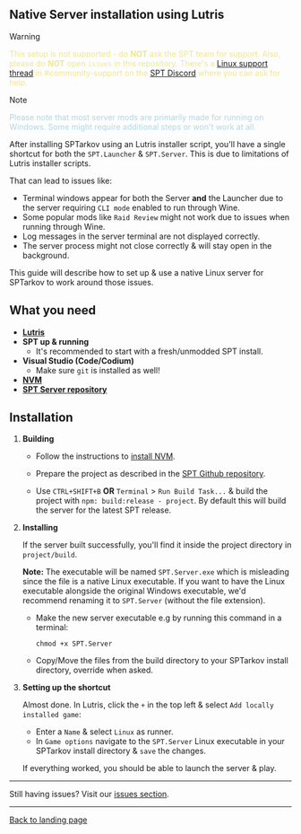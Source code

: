 
## Native Server installation using Lutris

> [!WARNING]
> <span style="color:khaki"> This setup is not supported - do **NOT** ask the SPT team for support. Also, please do **NOT** open `issues` in this repository. There's a [Linux support thread](https://discord.com/channels/875684761291599922/1258435265664520302) in #community-support on the [SPT Discord](https://discord.com/invite/Xn9msqQZan) where you can ask for help.</span>

> [!NOTE]
> <span style="color:lightblue">Please note that most server mods are primarily made for running on Windows. Some might require additional steps or won't work at all.</span>

After installing SPTarkov using an Lutris installer script, you'll have a single shortcut for both the `SPT.Launcher` & `SPT.Server`. This is due to limitations of Lutris installer scripts. 

That can lead to issues like:

- Terminal windows appear for both the Server **and** the Launcher due to the server requiring `CLI mode` enabled to run through Wine.
- Some popular mods like `Raid Review` might not work due to issues when running through Wine.
- Log messages in the server terminal are not displayed correctly.
- The server process might not close correctly & will stay open in the background.

This guide will describe how to set up & use a native Linux server for SPTarkov to work around those issues.


## What you need

- **[Lutris](https://lutris.net/downloads)**
- **SPT up & running**
    - It's recommended to start with a fresh/unmodded SPT install.
- **Visual Studio (Code/Codium)**
    - Make sure `git` is installed as well!
- **[NVM](https://github.com/nvm-sh/nvm?tab=readme-ov-file#intro)**
- **[SPT Server repository](https://github.com/sp-tarkov/server)**


##  Installation

1. **Building**

    - Follow the instructions to [install NVM](https://github.com/nvm-sh/nvm?tab=readme-ov-file#intro).

    - Prepare the project as described in the [SPT Github repository](https://github.com/sp-tarkov/server?tab=readme-ov-file#installation).

    - Use `CTRL+SHIFT+B` **OR** `Terminal` > `Run Build Task...` & build the project with `npm: build:release - project`. By default this will build the server for the latest SPT release.

2. **Installing**

    If the server built successfully, you'll find it inside the project directory in `project/build`.

    **Note:** The executable will be named `SPT.Server.exe` which is misleading since the file is a native Linux executable. If you want to have the Linux executable alongside the original Windows executable, we'd recommend renaming it to `SPT.Server` (without the file extension).

    - Make the new server executable e.g by running this command in a terminal:

          chmod +x SPT.Server

    - Copy/Move the files from the build directory to your SPTarkov install directory, override when asked.


3. **Setting up the shortcut**

    Almost done. In Lutris, click the `+` in the top left & select `Add locally installed game`:

    - Enter a `Name` & select `Linux` as runner.
    - In `Game options` navigate to the `SPT.Server` Linux executable in your SPTarkov install directory & `save` the changes.

    If everything worked, you should be able to launch the server & play.


***
Still having issues? Visit our [issues section](../../docs/issues.md).

***
[Back to landing page](../../README.md)